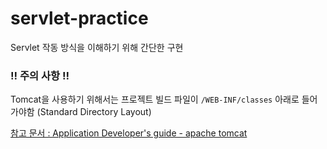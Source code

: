 # servlet-practice
Servlet 작동 방식을 이해하기 위해 간단한 구현

### ‼️ 주의 사항 ‼️
Tomcat을 사용하기 위해서는 프로젝트 빌드 파일이 `/WEB-INF/classes` 아래로 들어가야함 (Standard Directory Layout)

[참고 문서 : Application Developer's guide - apache tomcat](http://www.kbn.re.kr/docs/appdev/deployment.html)
